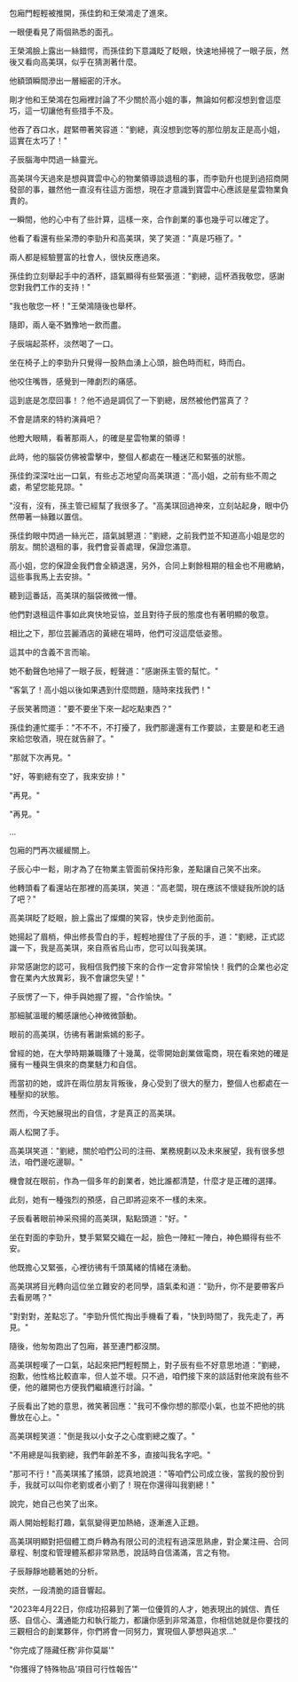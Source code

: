 包廂門輕輕被推開，孫佳鈞和王榮鴻走了進來。

一眼便看見了兩個熟悉的面孔。

王榮鴻臉上露出一絲錯愕，而孫佳鈞下意識眨了眨眼，快速地掃視了一眼子辰，然後又看向高美琪，似乎在猜測著什麼。

他額頭瞬間滲出一層細密的汗水。

剛才他和王榮鴻在包廂裡討論了不少關於高小姐的事，無論如何都沒想到會這麼巧，這一切讓他有些措手不及。

他吞了吞口水，趕緊帶著笑容道："劉總，真沒想到您等的那位朋友正是高小姐，這實在太巧了！"

子辰腦海中閃過一絲靈光。

高美琪今天過來是想與寶雲中心的物業領導談退租的事，而李勁升也提到過招商開發部的事，雖然他一直沒有往這方面想，現在才意識到寶雲中心應該是星雲物業負責的。

一瞬間，他的心中有了些計算，這樣一來，合作創業的事也幾乎可以確定了。

他看了看還有些呆滯的李勁升和高美琪，笑了笑道："真是巧極了。"

兩人都是經驗豐富的社會人，很快反應過來。

孫佳鈞立刻舉起手中的酒杯，語氣顯得有些緊張道："劉總，這杯酒我敬您，感謝您對我們工作的支持！"

"我也敬您一杯！"王榮鴻隨後也舉杯。

隨即，兩人毫不猶豫地一飲而盡。

子辰端起茶杯，淡然喝了一口。

坐在椅子上的李勁升只覺得一股熱血湧上心頭，臉色時而紅，時而白。

他咬住嘴唇，感覺到一陣劇烈的痛感。

這到底是怎麼回事！？他不過是調侃了一下劉總，居然被他們當真了？

不會是請來的特約演員吧？

他瞪大眼睛，看著那兩人，的確是星雲物業的領導！

此時，他的腦袋仿佛被雷擊中，整個人都處在一種迷茫和緊張的狀態。

孫佳鈞深深吐出一口氣，有些忐忑地望向高美琪道："高小姐，之前有些不周之處，希望您能見諒。"

"沒有，沒有，孫主管已經幫了我很多了。"高美琪回過神來，立刻站起身，眼中仍然帶著一絲難以置信。

孫佳鈞眼中閃過一絲光芒，語氣誠懇道："劉總，之前我們並不知道高小姐是您的朋友。關於退租的事，我們會妥善處理，保證您滿意。

高小姐，您的保證金我們會全額退還，另外，合同上剩餘租期的租金也不用繳納，這些事我馬上去安排。"

聽到這番話，高美琪的腦袋微微一懵。

他們對退租這件事如此爽快地妥協，並且對待子辰的態度也有著明顯的敬意。

相比之下，那位芸麗酒店的黃總在場時，他們可沒這麼低姿態。

這其中的含義不言而喻。

她不動聲色地掃了一眼子辰，輕聲道："感謝孫主管的幫忙。"

"客氣了！高小姐以後如果遇到什麼問題，隨時來找我們！"

子辰笑著問道："要不要坐下來一起吃點東西？"

孫佳鈞連忙擺手："不不不，不打擾了，我們那邊還有工作要談，主要是和老王過來給您敬酒，現在就告辭了。"

"那就下次再見。"

"好，等劉總有空了，我來安排！"

"再見。"

"再見。"

...

包廂的門再次緩緩關上。

子辰心中一鬆，剛才為了在物業主管面前保持形象，差點讓自己笑不出來。

他轉頭看了看還站在那裡的高美琪，笑道："高老闆，現在應該不懷疑我所說的話了吧？"

高美琪眨了眨眼，臉上露出了燦爛的笑容，快步走到他面前。

她揚起了眉梢，伸出修長雪白的手，輕輕地握住了子辰的手，道："劉總，正式認識一下，我是高美琪，來自燕省烏山市，您可以叫我美琪。

非常感謝您的認可，我相信我們接下來的合作一定會非常愉快！我們的企業也必定會在業內大放異彩，我不會讓您失望！"

子辰愣了一下，伸手與她握了握，"合作愉快。"

那細膩溫暖的觸感讓他心神微微顫動。

眼前的高美琪，彷彿有著謝紫嫣的影子。

曾經的她，在大學時期兼職賺了十幾萬，從零開始創業做電商，現在看來她的確是擁有一種與生俱來的商業魅力和自信。

而當初的她，或許在兩位朋友背叛後，身心受到了很大的壓力，整個人也都處在一種壓抑的狀態。

然而，今天她展現出的自信，才是真正的高美琪。

兩人松開了手。

高美琪笑道："劉總，關於咱們公司的注冊、業務規劃以及未來展望，我有很多想法，咱們邊吃邊聊。"

機會就在眼前，作為一個多年的創業者，她比誰都清楚，什麼才是正確的選擇。

此刻，她有一種強烈的預感，自己即將迎來不一樣的未來。

子辰看著眼前神采飛揚的高美琪，點點頭道："好。"

坐在對面的李勁升，雙手緊緊交織在一起，臉色一陣紅一陣白，神色顯得有些不安。

他既擔心又緊張，心裡彷彿有千頭萬緒的情緒在湧動。

高美琪將目光轉向這位坐立難安的老同學，語氣柔和道："勁升，你不是要帶客戶去看房嗎？"

"對對對，差點忘了。"李勁升慌忙掏出手機看了看，"快到時間了，我先走了，再見。"

隨後，他匆匆跑出了包廂，甚至連門都沒關。

高美琪輕嘆了一口氣，站起來把門輕輕關上，對子辰有些不好意思地道："劉總，抱歉，他性格比較直率，但人並不壞。只不過，咱們接下來的談話對他來說有些不便，他的離開也方便我們繼續進行討論。"

子辰看出了她的意思，微笑著回應："我可不像你想的那麼小氣，也並不把他的挑釁放在心上。"

高美琪輕笑道："倒是我以小女子之心度劉總之腹了。"

"不用總是叫我劉總，我們年齡差不多，直接叫我名字吧。"

"那可不行！"高美琪搖了搖頭，認真地說道："等咱們公司成立後，當我的股份到手，我就可以叫你老劉或者小劉了！現在你還得叫我劉總！"

說完，她自己也笑了出來。

兩人開始輕鬆打趣，氣氛變得更加熱絡，逐漸進入正題。

高美琪明顯對把個體工商戶轉為有限公司的流程有過深思熟慮，對企業注冊、合同章程、制度和管理體系都非常熟悉，說話時自信滿滿，言之有物。

子辰靜靜地聽著她的分析。

突然，一段清脆的語音響起。

"2023年4月22日，你成功招募到了第一位優質的人才，她表現出的誠信、責任感、自信心、溝通能力和執行能力，都讓你感到非常滿意，你相信她就是你要找的三觀相合的創業夥伴，你們將會一同努力，實現個人夢想與追求..."

"你完成了隱藏任務'非你莫屬'"

"你獲得了特殊物品'項目可行性報告'"